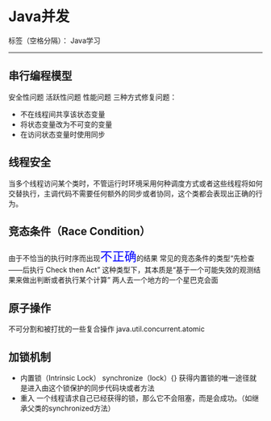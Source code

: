 # Java并发

标签（空格分隔）： Java学习

---

## 串行编程模型
安全性问题
活跃性问题
性能问题
三种方式修复问题：

 - 不在线程间共享该状态变量
 - 将状态变量改为不可变的变量
 - 在访问状态变量时使用同步
## 线程安全
当多个线程访问某个类时，不管运行时环境采用何种调度方式或者这些线程将如何交替执行，主调代码不需要任何额外的同步或者协同，这个类都会表现出正确的行为。
## 竞态条件（Race Condition）
由于不恰当的执行时序而出现<font size=5 color="blue">不正确</font>的结果
常见的竞态条件的类型“先检查——后执行 Check then Act”
这种类型下，其本质是“基于一个可能失效的观测结果来做出判断或者执行某个计算”
两人去一个地方的一个星巴克会面
## 原子操作
不可分割和被打扰的一些复合操作 java.util.concurrent.atomic 
## 加锁机制
 - 内置锁（Intrinsic Lock）
    synchronize（lock）{}
    获得内置锁的唯一途径就是进入由这个锁保护的同步代码块或者方法
 - 重入
    一个线程请求自己已经获得的锁，那么它不会阻塞，而是会成功。（如继承父类的synchronized方法）

